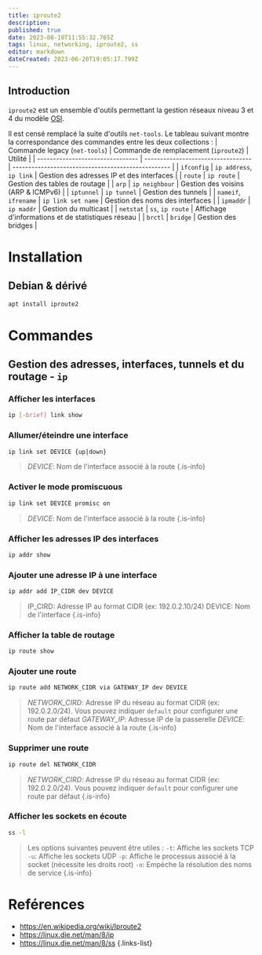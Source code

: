 ```yaml
---
title: iproute2
description: 
published: true
date: 2023-08-10T11:55:32.765Z
tags: linux, networking, iproute2, ss
editor: markdown
dateCreated: 2023-06-20T19:05:17.799Z
---
```


## Introduction
`iproute2` est un ensemble d'outils permettant la gestion réseaux niveau 3 et 4 du modèle [OSI](/network/osi).

Il est censé remplacé la suite d'outils `net-tools`. Le tableau suivant montre la correspondance des commandes entre les deux collections :
| Commande legacy (`net-tools`)       | Commande de remplacement (`iproute2`) | Utilité                                            |
| -------------------------------- | ---------------------------------- | -------------------------------------------------- |
| `ifconfig`                         | `ip address`, `ip link`                | Gestion des adresses IP et des interfaces          |
| `route`                            | `ip route`                           | Gestion des tables de routage                      |
| `arp`                              | `ip neighbour`                       | Gestion des voisins (ARP & ICMPv6)                 |
| `iptunnel`                         | `ip tunnel`                          | Gestion des tunnels                                |
| `nameif`, `ifrename`                 | `ip link set name`                   | Gestion des noms des interfaces                    |
| `ipmaddr`                          | `ip maddr`                           | Gestion du multicast                               |
| `netstat`                          | `ss`, `ip route`                       | Affichage d'informations et de statistiques réseau |
| `brctl`                            | `bridge`                             | Gestion des bridges                                |

# Installation
## Debian & dérivé
```bash
apt install iproute2
```

# Commandes
## Gestion des adresses, interfaces, tunnels et du routage - `ip`
### Afficher les interfaces
```bash
ip [-brief] link show
```

### Allumer/éteindre une interface
```bash
ip link set DEVICE {up|down}
```
> *DEVICE*: Nom de l'interface associé à la route
{.is-info}

### Activer le mode promiscuous
```bash
ip link set DEVICE promisc on
```
> *DEVICE*: Nom de l'interface associé à la route
{.is-info}

### Afficher les adresses IP des interfaces
```bash
ip addr show
```

### Ajouter une adresse IP à une interface
```bash
ip addr add IP_CIDR dev DEVICE
```
> IP_CIRD: Adresse IP au format CIDR (ex: 192.0.2.10/24)
> DEVICE: Nom de l'interface
{.is-info}

### Afficher la table de routage
```bash
ip route show
```

### Ajouter une route
```bash
ip route add NETWORK_CIDR via GATEWAY_IP dev DEVICE
```
> *NETWORK_CIRD*: Adresse IP du réseau au format CIDR (ex: 192.0.2.0/24). Vous pouvez indiquer `default` pour configurer une route par défaut
> *GATEWAY_IP*: Adresse IP de la passerelle
> *DEVICE*: Nom de l'interface associé à la route
{.is-info}

### Supprimer une route
```bash
ip route del NETWORK_CIDR
```
> *NETWORK_CIRD*: Adresse IP du réseau au format CIDR (ex: 192.0.2.0/24). Vous pouvez indiquer `default` pour configurer une route par défaut
{.is-info}

### Afficher les sockets en écoute
```bash
ss -l
```
> Les options suivantes peuvent être utiles :
> `-t`: Affiche les sockets TCP
> `-u`: Affiche les sockets UDP
> `-p`: Affiche le processus associé à la socket (nécessite les droits root)
> `-n`: Empèche la résolution des noms de service 
{.is-info}

# Reférences
- https://en.wikipedia.org/wiki/Iproute2
- https://linux.die.net/man/8/ip
- https://linux.die.net/man/8/ss
{.links-list}